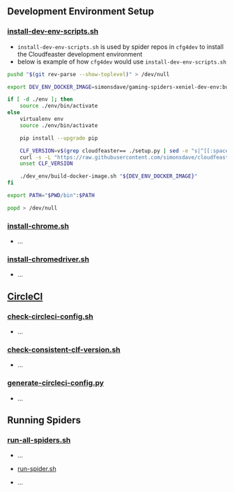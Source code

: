 ## Development Environment Setup

### [install-dev-env-scripts.sh](install-dev-env-scripts.sh)

* ```install-dev-env-scripts.sh``` is used by spider repos in ```cfg4dev```
to install the Cloudfeaster development environment
* below is example of how ```cfg4dev``` would use ```install-dev-env-scripts.sh```

```bash
pushd "$(git rev-parse --show-toplevel)" > /dev/null

export DEV_ENV_DOCKER_IMAGE=simonsdave/gaming-spiders-xeniel-dev-env:build

if [ -d ./env ]; then
    source ./env/bin/activate
else
    virtualenv env
    source ./env/bin/activate

    pip install --upgrade pip

    CLF_VERSION=v$(grep cloudfeaster== ./setup.py | sed -e "s|^[[:space:]]*['\"]cloudfeaster==||g" | sed -e "s|['\"].*$||g")
    curl -s -L "https://raw.githubusercontent.com/simonsdave/cloudfeaster/${CLF_VERSION}/bin/install-dev-env-scripts.sh" | bash -s --
    unset CLF_VERSION

    ./dev_env/build-docker-image.sh "${DEV_ENV_DOCKER_IMAGE}"
fi

export PATH="$PWD/bin":$PATH

popd > /dev/null
```
### [install-chrome.sh](install-chrome.sh)

* ...

### [install-chromedriver.sh](install-chromedriver.sh)

* ...

## [CircleCI](https://circleci.com)

### [check-circleci-config.sh](check-circleci-config.sh)

* ...

### [check-consistent-clf-version.sh](check-consistent-clf-version.sh)

* ...

### [generate-circleci-config.py](generate-circleci-config.py)

* ...

## Running Spiders

### [run-all-spiders.sh](run-all-spiders.sh)

* ...

* [run-spider.sh](run-spider.sh)

* ...
